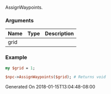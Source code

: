 AssignWaypoints.
### Arguments
**Name**|**Type**|**Description**
:---|:---|:---
grid||

### Example

```perl
my $grid = 1;

$npc->AssignWaypoints($grid); # Returns void
```


Generated On 2018-01-15T13:04:48-08:00